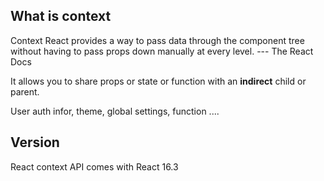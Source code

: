 ## What is context 

Context React provides a way to pass data through the component tree without having to pass props down manually at every level.
--- The React Docs

It allows you to share props or state or function with an **indirect** child or parent.

User auth infor, theme, global settings, function ....


## Version
React context API comes with React 16.3 

